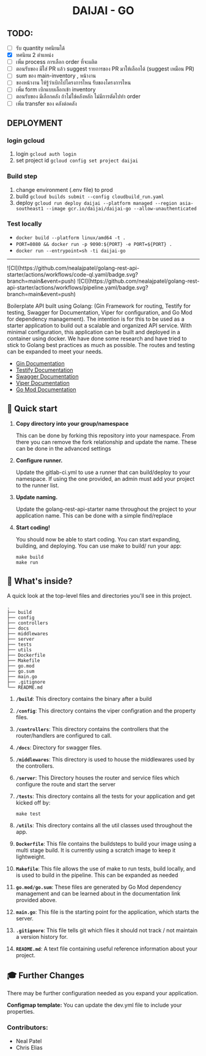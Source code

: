 <h1 align="center">
  DAIJAI - GO
</h1>

## TODO:

- [ ] รับ quantity ทศนิยมได้
- [x] ทศนิยม 2 ตำแหน่ง
- [ ] เพิ่ม process การเลือก order ที่จะผลิต
- [ ] ตอนรับของ มีใส่ PR แล้ว suggest รายการของ PR มาให้เลือกได้ (suggest เหมือน PR)
- [ ] sum ของ main-inventory , หน้างาน
- [ ] ของหน้างาน ให้รู้ว่าเบิกไปโครงการไหน รับของโครงการไหน
- [ ] เพิ่ม form เบิกแบบเลือกเข้า inventory
- [ ] ตอนรับของ มีเลือกคลัง ถ้าไม่ใช่คลังหลัก ไม่มีการตัดไปทำ order
- [ ] เพิ่ม transfer ของ คลังต่อคลัง

## DEPLOYMENT

### login gcloud

1. login `gcloud auth login`
2. set project id `gcloud config set project daijai`

### Build step

1. change environment (.env file) to prod
2. build `gcloud builds submit --config cloudbuild_run.yaml`
3. deploy `gcloud run deploy daijai --platform managed --region asia-southeast1 --image gcr.io/daijai/daijai-go --allow-unauthenticated`

### Test locally

- `docker build --platform linux/amd64 -t .`
- `PORT=8080 && docker run -p 9090:${PORT} -e PORT=${PORT} .`
- `docker run --entrypoint=sh -ti daijai-go`

<hr>
![CI](https://github.com/nealajpatel/golang-rest-api-starter/actions/workflows/code-ql.yaml/badge.svg?branch=main&event=push)
![CI](https://github.com/nealajpatel/golang-rest-api-starter/actions/workflows/pipeline.yaml/badge.svg?branch=main&event=push)

Boilerplate API built using Golang: (Gin Framework for routing, Testify for testing, Swagger for Documentation, Viper for configuration, and Go Mod for dependency management). The intention is for this to be used as a starter application to build out a scalable and organized API service. With minimal configuration, this application can be built and deployed in a container using docker. We have done some research and have tried to stick to Golang best practices as much as possible. The routes and testing can be expanded to meet your needs.

- [Gin Documentation](https://github.com/gin-gonic/gin)
- [Testify Documentation](https://github.com/stretchr/testify)
- [Swagger Documentation](https://swagger.io/docs/)
- [Viper Documentation](https://github.com/spf13/viper)
- [Go Mod Documentation](https://github.com/golang/go/wiki/Modules)

## 🚀 Quick start

1.  **Copy directory into your group/namespace**

    This can be done by forking this repository into your namespace. From there you can remove the fork relationship and update the name. These can be done in the advanced settings

1.  **Configure runner.**

    Update the gitlab-ci.yml to use a runner that can build/deploy to your namespace. If using the one provided, an admin must add your project to the runner list.

1.  **Update naming.**

    Update the golang-rest-api-starter name throughout the project to your application name. This can be done with a simple find/replace

1.  **Start coding!**

    You should now be able to start coding. You can start expanding, building, and deploying. You can use make to build/ run your app:

        make build
        make run

## 🧐 What's inside?

A quick look at the top-level files and directories you'll see in this project.

    .
    ├── build
    ├── config
    ├── controllers
    ├── docs
    ├── middlewares
    ├── server
    ├── tests
    ├── utils
    ├── Dockerfile
    ├── Makefile
    ├── go.mod
    ├── go.sum
    ├── main.go
    ├── .gitignore
    └── README.md

1.  **`/build`**: This directory contains the binary after a build

1.  **`/config`**: This directory contains the viper configration and the property files.

1.  **`/controllers`**: This directory contains the controllers that the router/handlers are configured to call.

1.  **`/docs`**: Directory for swagger files.

1.  **`/middlewares`**: This directory is used to house the middlewares used by the controllers.

1.  **`/server`**: This Directory houses the router and service files which configure the route and start the server

1.  **`/tests`**: This directory contains all the tests for your application and get kicked off by:

        make test

1.  **`/utils`**: This directory contains all the util classes used throughout the app.

1.  **`Dockerfile`**: This file contains the buildsteps to build your image using a multi stage build. It is currently using a scratch image to keep it lightweight.

1.  **`Makefile`**: This file allows the use of make to run tests, build locally, and is used to build in the pipeline. This can be expanded as needed

1.  **`go.mod/go.sum`**: These files are generated by Go Mod dependency management and can be learned about in the documentation link provided above.

1.  **`main.go`**: This file is the starting point for the application, which starts the server.

1.  **`.gitignore`**: This file tells git which files it should not track / not maintain a version history for.

1.  **`README.md`**: A text file containing useful reference information about your project.

## 🎓 Further Changes

There may be further configuration needed as you expand your application.

**Configmap template:** You can update the dev.yml file to include your properties.

### Contributors:

- Neal Patel
- Chris Elias

```

```
